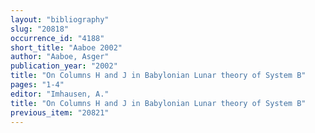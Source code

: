 ```yaml
---
layout: "bibliography"
slug: "20818"
occurrence_id: "4188"
short_title: "Aaboe 2002"
author: "Aaboe, Asger"
publication_year: "2002"
title: "On Columns H and J in Babylonian Lunar theory of System B"
pages: "1-4"
editor: "Imhausen, A."
title: "On Columns H and J in Babylonian Lunar theory of System B"
previous_item: "20821"
---
```

